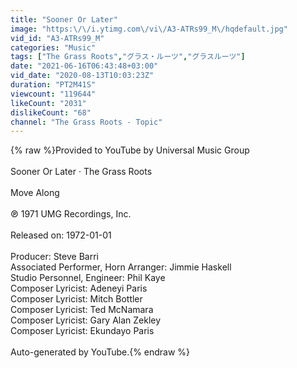 ```yaml
---
title: "Sooner Or Later"
image: "https:\/\/i.ytimg.com\/vi\/A3-ATRs99_M\/hqdefault.jpg"
vid_id: "A3-ATRs99_M"
categories: "Music"
tags: ["The Grass Roots","グラス・ルーツ","グラスルーツ"]
date: "2021-06-16T06:43:48+03:00"
vid_date: "2020-08-13T10:03:23Z"
duration: "PT2M41S"
viewcount: "119644"
likeCount: "2031"
dislikeCount: "68"
channel: "The Grass Roots - Topic"
---
```

{% raw %}Provided to YouTube by Universal Music Group<br /><br />Sooner Or Later · The Grass Roots<br /><br />Move Along<br /><br />℗ 1971 UMG Recordings, Inc.<br /><br />Released on: 1972-01-01<br /><br />Producer: Steve Barri<br />Associated  Performer, Horn  Arranger: Jimmie Haskell<br />Studio  Personnel, Engineer: Phil Kaye<br />Composer  Lyricist: Adeneyi Paris<br />Composer  Lyricist: Mitch Bottler<br />Composer  Lyricist: Ted McNamara<br />Composer  Lyricist: Gary Alan Zekley<br />Composer  Lyricist: Ekundayo Paris<br /><br />Auto-generated by YouTube.{% endraw %}
